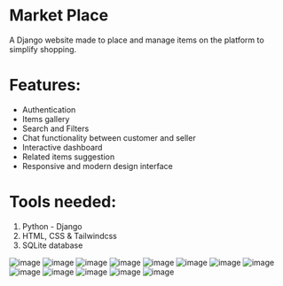 # Market Place
A Django website made to place and manage items on the platform to simplify shopping.


# Features:

- Authentication
- Items gallery
- Search and Filters
- Chat functionality between customer and seller
- Interactive dashboard
- Related items suggestion
- Responsive and modern design interface


# Tools needed:
1. Python - Django
2. HTML, CSS & Tailwindcss
3. SQLite database 

![image](https://github.com/vilasrhegde/marketplace/assets/85540091/7584059b-9072-468a-a354-c56da607623c)
![image](https://github.com/vilasrhegde/marketplace/assets/85540091/21cdc900-bed8-43d6-b11e-35504425cbd3)
![image](https://github.com/vilasrhegde/marketplace/assets/85540091/05044458-8da2-4784-8d01-9f4b56967055)
![image](https://github.com/vilasrhegde/marketplace/assets/85540091/ad968545-6b2b-4bd9-9946-9271d681dc64)
![image](https://github.com/vilasrhegde/marketplace/assets/85540091/9bf49a66-604e-4fab-8da3-c7a63ffbefcf)
![image](https://github.com/vilasrhegde/marketplace/assets/85540091/d06aec24-534d-4edf-a120-2fb4f2d43afb)
![image](https://github.com/vilasrhegde/marketplace/assets/85540091/68b476c6-fa01-4a4a-b9b8-7295d069bb94)
![image](https://github.com/vilasrhegde/marketplace/assets/85540091/310a9986-73d2-48ef-817d-c4e23d2c17d2)
![image](https://github.com/vilasrhegde/marketplace/assets/85540091/5008c0fb-274d-4842-a60e-15bec66d0d62)
![image](https://github.com/vilasrhegde/marketplace/assets/85540091/117c57e3-c0e7-4e77-8964-174e8f1e3312)
![image](https://github.com/vilasrhegde/marketplace/assets/85540091/87e7c958-b980-4f0e-9e4e-2b574d6df070)
![image](https://github.com/vilasrhegde/marketplace/assets/85540091/7faee665-5593-4df3-bd91-5d941f3f3607)
![image](https://github.com/vilasrhegde/marketplace/assets/85540091/105e98ce-3cfe-4bca-b4e8-740b1211e4de)
